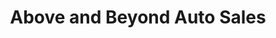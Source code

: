 ---
title: "Above and Beyond Auto Sales"
url: /milwaukee/above-and-beyond-auto-sales/
shop: Autohaus
---